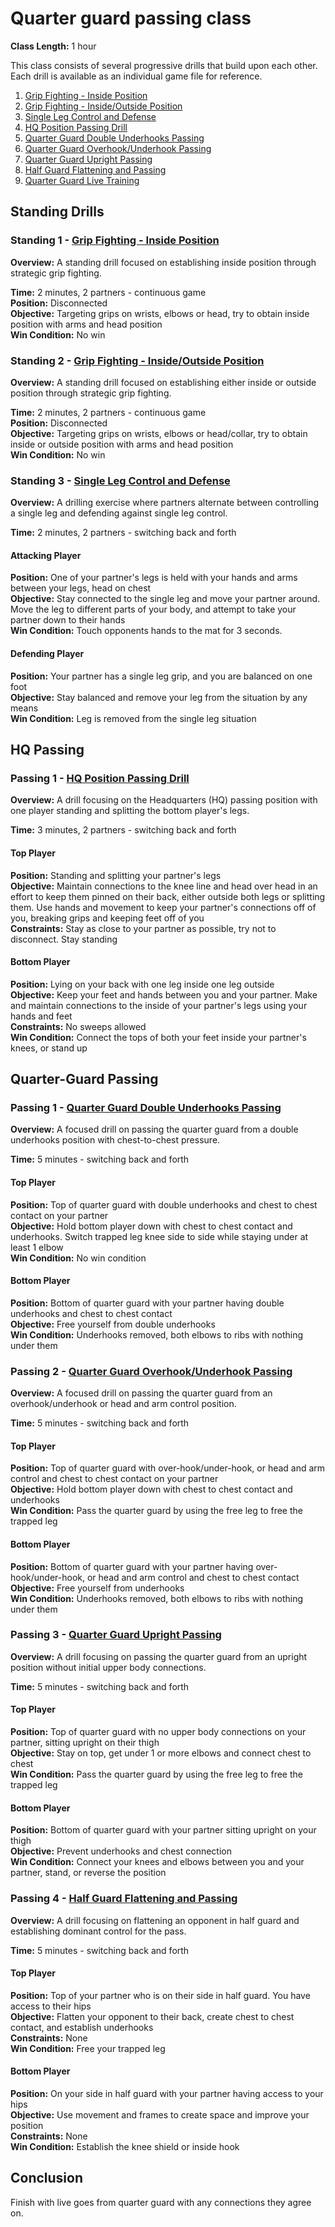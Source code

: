 # Quarter guard passing class
**Class Length:** 1 hour

This class consists of several progressive drills that build upon each other. Each drill is available as an individual game file for reference.

1. [Grip Fighting - Inside Position](https://mennlo.github.io/grappling-games/md-viewer.html?file=games/standing/grip-fighting-inside-position.md)
2. [Grip Fighting - Inside/Outside Position](https://mennlo.github.io/grappling-games/md-viewer.html?file=games/standing/grip-fighting-inside-outside-position.md)
3. [Single Leg Control and Defense](https://mennlo.github.io/grappling-games/md-viewer.html?file=games/standing/single-leg-control-and-defense.md)
4. [HQ Position Passing Drill](https://mennlo.github.io/grappling-games/md-viewer.html?file=games/guard/supine/hq-position-passing-drill.md)
5. [Quarter Guard Double Underhooks Passing](https://mennlo.github.io/grappling-games/md-viewer.html?file=games/guard/supine/quarter-guard-double-underhooks-passing.md)
6. [Quarter Guard Overhook/Underhook Passing](https://mennlo.github.io/grappling-games/md-viewer.html?file=games/guard/supine/quarter-guard-overhook-underhook-passing.md)
7. [Quarter Guard Upright Passing](https://mennlo.github.io/grappling-games/md-viewer.html?file=games/guard/supine/quarter-guard-upright-passing.md)
8. [Half Guard Flattening and Passing](https://mennlo.github.io/grappling-games/md-viewer.html?file=games/guard/supine/half-guard-flattening-and-passing.md)
9. [Quarter Guard Live Training](https://mennlo.github.io/grappling-games/md-viewer.html?file=games/guard/supine/quarter-guard-live-training.md)

## Standing Drills

### Standing 1 - [Grip Fighting - Inside Position](https://mennlo.github.io/grappling-games/md-viewer.html?file=games/standing/grip-fighting-inside-position.md)

**Overview:** A standing drill focused on establishing inside position through strategic grip fighting.

**Time:** 2 minutes, 2 partners - continuous game  
**Position:** Disconnected  
**Objective:** Targeting grips on wrists, elbows or head, try to obtain inside position with arms and head position  
**Win Condition:** No win

### Standing 2 - [Grip Fighting - Inside/Outside Position](https://mennlo.github.io/grappling-games/md-viewer.html?file=games/standing/grip-fighting-inside-outside-position.md)

**Overview:** A standing drill focused on establishing either inside or outside position through strategic grip fighting.

**Time:** 2 minutes, 2 partners - continuous game  
**Position:** Disconnected  
**Objective:** Targeting grips on wrists, elbows or head/collar, try to obtain inside or outside position with arms and head position  
**Win Condition:** No win

### Standing 3 - [Single Leg Control and Defense](https://mennlo.github.io/grappling-games/md-viewer.html?file=games/standing/single-leg-control-and-defense-to-hands.md)

**Overview:** A drilling exercise where partners alternate between controlling a single leg and defending against single leg control.

**Time:** 2 minutes, 2 partners - switching back and forth

#### Attacking Player
**Position:** One of your partner's legs is held with your hands and arms between your legs, head on chest  
**Objective:** Stay connected to the single leg and move your partner around. Move the leg to different parts of your body, and attempt to take your partner down to their hands  
**Win Condition:** Touch opponents hands to the mat for 3 seconds.

#### Defending Player
**Position:** Your partner has a single leg grip, and you are balanced on one foot  
**Objective:** Stay balanced and remove your leg from the situation by any means  
**Win Condition:** Leg is removed from the single leg situation

## HQ Passing

### Passing 1 - [HQ Position Passing Drill](https://mennlo.github.io/grappling-games/md-viewer.html?file=games/guard/supine/hq-position-passing-drill.md)

**Overview:** A drill focusing on the Headquarters (HQ) passing position with one player standing and splitting the bottom player's legs.

**Time:** 3 minutes, 2 partners - switching back and forth

#### Top Player
**Position:** Standing and splitting your partner's legs  
**Objective:** Maintain connections to the knee line and head over head in an effort to keep them pinned on their back, either outside both legs or splitting them. Use hands and movement to keep your partner's connections off of you, breaking grips and keeping feet off of you  
**Constraints:** Stay as close to your partner as possible, try not to disconnect. Stay standing

#### Bottom Player
**Position:** Lying on your back with one leg inside one leg outside  
**Objective:** Keep your feet and hands between you and your partner. Make and maintain connections to the inside of your partner's legs using your hands and feet  
**Constraints:** No sweeps allowed  
**Win Condition:** Connect the tops of both your feet inside your partner's knees, or stand up

## Quarter-Guard Passing

### Passing 1 - [Quarter Guard Double Underhooks Passing](https://mennlo.github.io/grappling-games/md-viewer.html?file=games/guard/supine/quarter-guard-double-underhooks-passing.md)

**Overview:** A focused drill on passing the quarter guard from a double underhooks position with chest-to-chest pressure.

**Time:** 5 minutes - switching back and forth

#### Top Player
**Position:** Top of quarter guard with double underhooks and chest to chest contact on your partner  
**Objective:** Hold bottom player down with chest to chest contact and underhooks. Switch trapped leg knee side to side while staying under at least 1 elbow  
**Win Condition:** No win condition

#### Bottom Player
**Position:** Bottom of quarter guard with your partner having double underhooks and chest to chest contact  
**Objective:** Free yourself from double underhooks  
**Win Condition:** Underhooks removed, both elbows to ribs with nothing under them

### Passing 2 - [Quarter Guard Overhook/Underhook Passing](https://mennlo.github.io/grappling-games/md-viewer.html?file=games/guard/supine/quarter-guard-overhook-underhook-passing.md)

**Overview:** A focused drill on passing the quarter guard from an overhook/underhook or head and arm control position.

**Time:** 5 minutes - switching back and forth

#### Top Player
**Position:** Top of quarter guard with over-hook/under-hook, or head and arm control and chest to chest contact on your partner  
**Objective:** Hold bottom player down with chest to chest contact and underhooks  
**Win Condition:** Pass the quarter guard by using the free leg to free the trapped leg

#### Bottom Player
**Position:** Bottom of quarter guard with your partner having over-hook/under-hook, or head and arm control and chest to chest contact  
**Objective:** Free yourself from underhooks  
**Win Condition:** Underhooks removed, both elbows to ribs with nothing under them

### Passing 3 - [Quarter Guard Upright Passing](https://mennlo.github.io/grappling-games/md-viewer.html?file=games/guard/supine/quarter-guard-upright-passing.md)

**Overview:** A drill focusing on passing the quarter guard from an upright position without initial upper body connections.

**Time:** 5 minutes - switching back and forth

#### Top Player
**Position:** Top of quarter guard with no upper body connections on your partner, sitting upright on their thigh  
**Objective:** Stay on top, get under 1 or more elbows and connect chest to chest  
**Win Condition:** Pass the quarter guard by using the free leg to free the trapped leg

#### Bottom Player
**Position:** Bottom of quarter guard with your partner sitting upright on your thigh  
**Objective:** Prevent underhooks and chest connection  
**Win Condition:** Connect your knees and elbows between you and your partner, stand, or reverse the position

### Passing 4 - [Half Guard Flattening and Passing](https://mennlo.github.io/grappling-games/md-viewer.html?file=games/guard/supine/half-guard-flattening-and-passing.md)

**Overview:** A drill focusing on flattening an opponent in half guard and establishing dominant control for the pass.

**Time:** 5 minutes - switching back and forth

#### Top Player
**Position:** Top of your partner who is on their side in half guard. You have access to their hips  
**Objective:** Flatten your opponent to their back, create chest to chest contact, and establish underhooks  
**Constraints:** None  
**Win Condition:** Free your trapped leg

#### Bottom Player
**Position:** On your side in half guard with your partner having access to your hips  
**Objective:** Use movement and frames to create space and improve your position  
**Constraints:** None  
**Win Condition:** Establish the knee shield or inside hook

## Conclusion

Finish with live goes from quarter guard with any connections they agree on.
